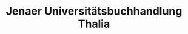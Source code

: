---
title: "Jenaer Universitätsbuchhandlung Thalia"
url: /jena/jenaer-universitaetsbuchhandlung-thalia/
shop: Bücher
---